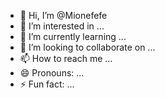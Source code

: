 - 👋 Hi, I’m @Mionefefe
- 👀 I’m interested in ...
- 🌱 I’m currently learning ...
- 💞️ I’m looking to collaborate on ...
- 📫 How to reach me ...
- 😄 Pronouns: ...
- ⚡ Fun fact: ...

<!---
Mionefefe/Mionefefe is a ✨ special ✨ repository because its `README.md` (this file) appears on your GitHub profile.
You can click the Preview link to take a look at your changes.
--->
